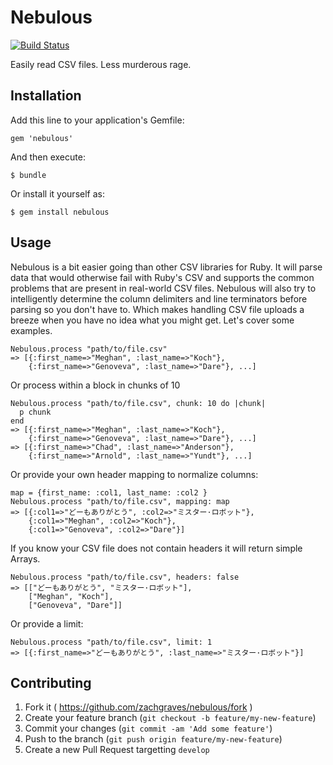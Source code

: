 # Nebulous

[![Build Status](https://travis-ci.org/zachgraves/nebulous.svg?branch=master)](https://travis-ci.org/zachgraves/nebulous)

Easily read CSV files. Less murderous rage.

## Installation

Add this line to your application's Gemfile:

    gem 'nebulous'

And then execute:

    $ bundle

Or install it yourself as:

    $ gem install nebulous


## Usage

Nebulous is a bit easier going than other CSV libraries for Ruby. It will parse
data that would otherwise fail with Ruby's CSV and supports the common problems
that are present in real-world CSV files. Nebulous will also try to intelligently
determine the column delimiters and line terminators before parsing so you don't
have to. Which makes handling CSV file uploads a breeze when you have no idea
what you might get. Let's cover some examples.

    Nebulous.process "path/to/file.csv"
    => [{:first_name=>"Meghan", :last_name=>"Koch"},
        {:first_name=>"Genoveva", :last_name=>"Dare"}, ...]

Or process within a block in chunks of 10

    Nebulous.process "path/to/file.csv", chunk: 10 do |chunk|
      p chunk
    end
    => [{:first_name=>"Meghan", :last_name=>"Koch"},
        {:first_name=>"Genoveva", :last_name=>"Dare"}, ...]
    => [{:first_name=>"Chad", :last_name=>"Anderson"},
        {:first_name=>"Arnold", :last_name=>"Yundt"}, ...]


Or provide your own header mapping to normalize columns:

    map = {first_name: :col1, last_name: :col2 }
    Nebulous.process "path/to/file.csv", mapping: map
    => [{:col1=>"どーもありがとう", :col2=>"ミスター·ロボット"},
        {:col1=>"Meghan", :col2=>"Koch"}, 
        {:col1=>"Genoveva", :col2=>"Dare"}]


If you know your CSV file does not contain headers it will return simple Arrays.

    Nebulous.process "path/to/file.csv", headers: false
    => [["どーもありがとう", "ミスター·ロボット"],
        ["Meghan", "Koch"], 
        ["Genoveva", "Dare"]]

Or provide a limit:

    Nebulous.process "path/to/file.csv", limit: 1
    => [{:first_name=>"どーもありがとう", :last_name=>"ミスター·ロボット"}]


## Contributing

1. Fork it ( https://github.com/zachgraves/nebulous/fork )
2. Create your feature branch (`git checkout -b feature/my-new-feature`)
3. Commit your changes (`git commit -am 'Add some feature'`)
4. Push to the branch (`git push origin feature/my-new-feature`)
5. Create a new Pull Request targetting `develop`

